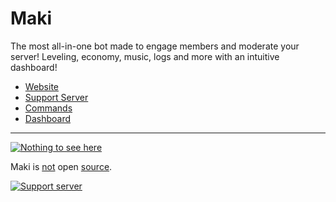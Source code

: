 # Maki
The most all-in-one bot made to engage members and moderate your server! Leveling, economy, music, logs and more with an intuitive dashboard!

* [Website](https://maki.gg)
* [Support Server](https://maki.gg/support)
* [Commands](https://maki.gg/commands)
* [Dashboard](https://maki.gg/dashboard)

---

[![Nothing to see here](https://media1.tenor.com/images/467d353f7e2d43563ce13fddbb213709/tenor.gif)](https://youtu.be/dQw4w9WgXcQ)

Maki is [not](https://www.youtube.com/watch?v=1xHaDec44eI) open [source](https://www.youtube.com/watch?v=jnzNyf6hC5I).

[![Support server](https://discord.com/api/guilds/549389951024889867/widget.png?style=banner2)](https://maki.gg/support)
